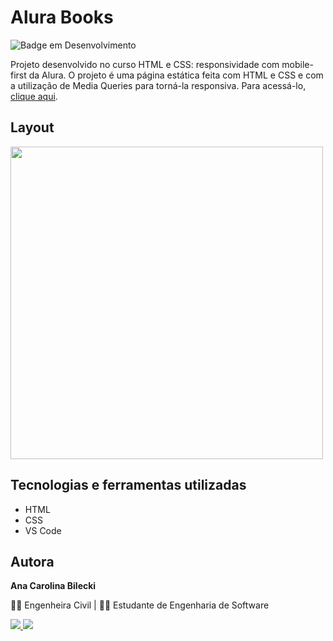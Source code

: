 # Alura Books
![Badge em Desenvolvimento](http://img.shields.io/static/v1?label=STATUS&message=FINALIZADO&color=GREEN&style=for-the-badge)

Projeto desenvolvido no curso HTML e CSS: responsividade com mobile-first da Alura. O projeto é uma página estática feita com HTML e CSS e com a utilização de Media Queries para torná-la responsiva. 
Para acessá-lo, [clique aqui](https://anabilecki.github.io/alura-books/).

## Layout

<img src="https://user-images.githubusercontent.com/84636509/222788916-c5b50b33-8746-4712-811a-e4d89c21dc0d.gif" width="500px" />

## Tecnologias e ferramentas utilizadas

* HTML
* CSS
* VS Code

## Autora

**Ana Carolina Bilecki** 

:construction_worker_woman: Engenheira Civil | :woman_student: Estudante de Engenharia de Software

<a href="https://github.com/AnaBilecki">
  <img src="https://img.shields.io/badge/GitHub-100000?style=for-the-badge&logo=github&logoColor=white" />
</a>

<a href="https://linkedin.com/in/ana-carolina-bilecki">
  <img src="https://img.shields.io/badge/LinkedIn-0077B5?style=for-the-badge&logo=linkedin&logoColor=white" />
</a>



